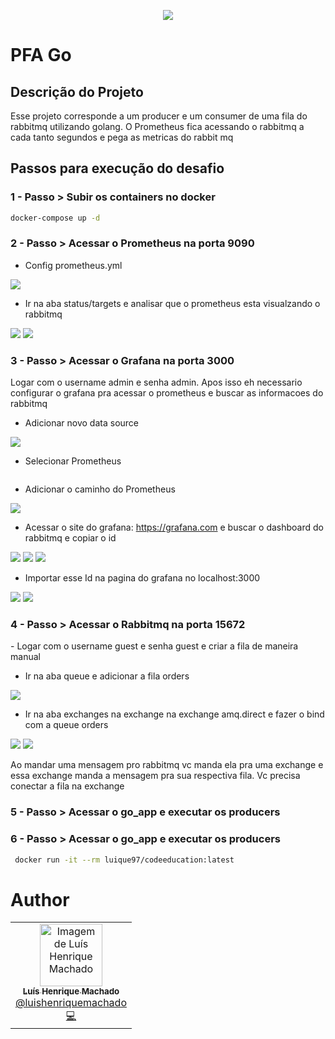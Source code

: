 <p align="center">
  <a href="https://fullcycle.com.br/" target="blank"><img src="https://fullcycle.com.br/wp-content/themes/fullcycle/assets/images/fullcycle-logo.svg"/></a>
</p>

# PFA Go

## Descrição do Projeto

Esse projeto corresponde a um producer e um consumer de uma fila do rabbitmq utilizando golang.
O Prometheus fica acessando o rabbitmq a cada tanto segundos e pega as metricas do rabbit mq

## Passos para execução do desafio

<h3>1 - Passo > Subir os containers no docker</h3>

```bash
docker-compose up -d
```

<h3>2 - Passo > Acessar o Prometheus na porta 9090</h3>

- Config prometheus.yml
<img  src="./assets/prometheus-config.png"/>

- Ir na aba status/targets e analisar que o prometheus esta visualzando o rabbitmq

<img  src="./assets/prometheus-target.png"/>
<img  src="./assets/prometheus-analysis.png"/>


<h3>3 - Passo > Acessar o Grafana na porta 3000</h3>
Logar com o username admin e senha admin.
Apos isso eh necessario configurar o grafana pra acessar o prometheus e buscar as informacoes do rabbitmq

- Adicionar novo data source

<img  src="./assets/add_data_source.png"/>

- Selecionar Prometheus

<img alt="" src="./assets/prometheus.png"/>

- Adicionar o caminho do Prometheus

<img src="./assets/prometheus.png"/>

- Acessar o site do grafana: <a href="https://grafana.com">https://grafana.com</a>  e buscar o dashboard do rabbitmq e copiar o id

<img src="./assets/dashboard_rabbitmq.png"/>
<img src="./assets/dashboard_rabbitmq_pt2.png"/>
<img src="./assets/dashboard_rabbitmq_pt3.png"/>

- Importar esse Id na pagina do grafana no localhost:3000
<img src="./assets/import_dashboard.png"/>
<img src="./assets/import_dashboard_pt2.png"/>


<h3>4 - Passo > Acessar o Rabbitmq na porta 15672</h3>
- Logar com o username guest e senha guest e criar a fila de maneira manual

- Ir na aba queue e adicionar a fila orders
<img src="./assets/add_new_queue.png"/>

- Ir na aba exchanges na exchange na exchange amq.direct e fazer o bind com a queue orders

<img src="./assets/bind_exchange_queue_pt1.png"/>
<img src="./assets/bind_exchange_queue_pt2.png"/>
 
Ao mandar uma mensagem pro rabbitmq vc manda ela pra uma exchange e essa exchange manda a mensagem pra sua respectiva fila. Vc precisa conectar a fila na exchange


<h3>5 - Passo > Acessar o go_app e executar os producers</h3>

<h3>6 - Passo > Acessar o go_app e executar os producers</h3>


```bash
 docker run -it --rm luique97/codeeducation:latest
```

# Author

<table>
   <tr>
      <td align="center">
         <a href="http://github.com/lhfam97/">
            <img src="https://github.com/lhfam97.png" width="100px;" alt="Imagem de Luís Henrique Machado"/>
            <br />
            <sub>
               <b>Luís Henrique Machado</b>
            </sub>
          </a>
          <br />
          <a href="https://www.linkedin.com/in/luís-henrique-machado-98037a127/" title="Linkedin">@luishenriquemachado</a>
          <br />
          <a href="https://github.com/lhfam97/fastfeet-api/commits?author=lhfam97" title="Code">💻</a>
      </td>
   </tr>
</table>
